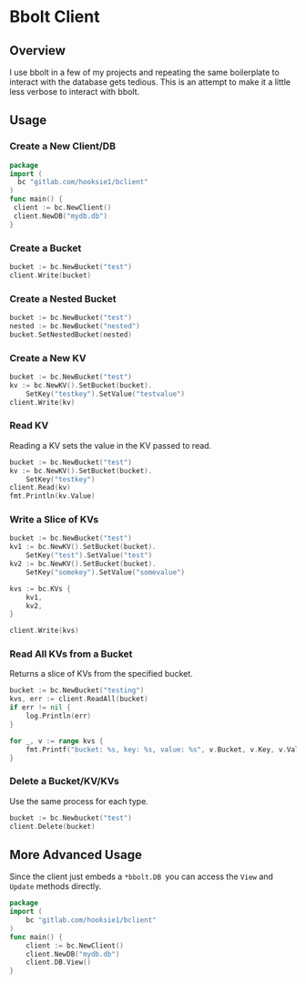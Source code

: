 # Bbolt Client

## Overview

I use bbolt in a few of my projects and repeating the same boilerplate to interact with the database gets tedious.
This is an attempt to make it a little less verbose to interact with bbolt.

## Usage

### Create a New Client/DB

```go
package 
import (
  bc "gitlab.com/hooksie1/bclient"
)
func main() {
 client := bc.NewClient()
 client.NewDB("mydb.db")
}
```

### Create a Bucket

```go
bucket := bc.NewBucket("test")
client.Write(bucket)
```

### Create a Nested Bucket
```go
bucket := bc.NewBucket("test")
nested := bc.NewBucket("nested")
bucket.SetNestedBucket(nested)
```

### Create a New KV

```go
bucket := bc.NewBucket("test")
kv := bc.NewKV().SetBucket(bucket).
	SetKey("testkey").SetValue("testvalue")
client.Write(kv)
```

### Read KV
Reading a KV sets the value in the KV passed to read.

```go
bucket := bc.NewBucket("test")
kv := bc.NewKV().SetBucket(bucket).
	SetKey("testkey")
client.Read(kv)
fmt.Println(kv.Value)
```

### Write a Slice of KVs
```go
bucket := bc.NewBucket("test")
kv1 := bc.NewKV().SetBucket(bucket).
	SetKey("test").SetValue("test")
kv2 := bc.NewKV().SetBucket(bucket).
	SetKey("somekey").SetValue("somevalue")

kvs := bc.KVs {
	kv1,
	kv2,
}

client.Write(kvs)
```

### Read All KVs from a Bucket

Returns a slice of KVs from the specified bucket.
```go
bucket := bc.NewBucket("testing")
kvs, err := client.ReadAll(bucket)
if err != nil {
	log.Println(err)
}

for _, v := range kvs {
	fmt.Printf("bucket: %s, key: %s, value: %s", v.Bucket, v.Key, v.Value)
}
```

### Delete a Bucket/KV/KVs

Use the same process for each type.

```go
bucket := bc.Newbucket("test")
client.Delete(bucket)
```

## More Advanced Usage

Since the client just embeds a `*bbolt.DB `you can access the `View` and `Update` methods directly.

```go
package
import (
	bc "gitlab.com/hooksie1/bclient"
)
func main() {
	client := bc.NewClient()
	client.NewDB("mydb.db")
	client.DB.View()
}   
```
